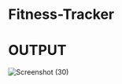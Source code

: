 # Fitness-Tracker
# OUTPUT
![Screenshot (30)](https://github.com/VenkataKarthik05/Fitness-Tracker/assets/143409030/b0337a04-66e0-4067-9816-c1d9c169e704)
